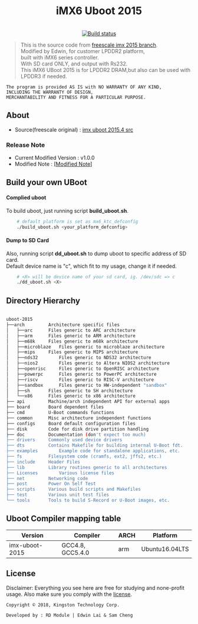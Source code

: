<div align="center">
  <h1>iMX6 Uboot 2015</h1>
</div>

<br>

<div align="center">
  <a href="https://travis-ci.org/edwinlaiktc/uboot-2015">
    <img src="https://travis-ci.org/edwinlaiktc/uboot-2015.svg?branch=master" alt="Build status" />
  </a>
</div>

> This is the source code from [freescale imx 2015 branch].
<br >Modified by Edwin, for customer LPDDR2 platform,
<br >built with iMX6 series controller.
<br >With SD card ONLY, and output with Rs232.
<br >This iMX6 UBoot 2015 is for LPDDR2 DRAM,but also can be used with LPDDR3 if needed.

    The program is provided AS IS with NO WARRANTY OF ANY KIND,
    INCLUDING THE WARRANTY OF DESIGN,
    MERCHANTABILITY AND FITNESS FOR A PARTICULAR PURPOSE.

## About 
 * Source(freescale original) : [imx uboot 2015.4 src]

### Release Note
 * Current Modified Version : v1.0.0
 * Modified Note : [[Modified Note](CHANGELOG.md)]

## Build your own UBoot
#### Complied uboot
To build uboot, just running script __build_uboot.sh__. <br>

```bash
	# default platform is set as mx6_ktc_defconfig
	./build_uboot.sh <your_platform_defconfig>
```

#### Dump to SD Card
Also, running script __dd_uboot.sh__ to dump uboot to specific address of SD card. <br>
Default device name is "c", which fit to my usage, change it if needed.

```bash
	# <X> will be device name of your sd card, ig. /dev/sdc => c
	./dd_uboot.sh <X>
```

## Directory Hierarchy

```bash

uboot-2015
├──arch			Architecture specific files
│   ├──arc		Files generic to ARC architecture
│   ├──arm		Files generic to ARM architecture
│   ├──m68k		Files generic to m68k architecture
│   ├──microblaze	Files generic to microblaze architecture
│   ├──mips		Files generic to MIPS architecture
│   ├──nds32		Files generic to NDS32 architecture
│   ├──nios2		Files generic to Altera NIOS2 architecture
│   ├──openrisc		Files generic to OpenRISC architecture
│   ├──powerpc		Files generic to PowerPC architecture
│   ├──riscv		Files generic to RISC-V architecture
│   ├──sandbox		Files generic to HW-independent "sandbox"
│   ├──sh		Files generic to SH architecture
│   └──x86		Files generic to x86 architecture
├── api			Machine/arch independent API for external apps
├── board		Board dependent files
├── cmd			U-Boot commands functions
├── common		Misc architecture independent functions
├── configs		Board default configuration files
├── disk		Code for disk drive partition handling
├── doc			Documentation (don't expect too much)
├── drivers		Commonly used device drivers
├── dts			Contains Makefile for building internal U-Boot fdt.
├── examples		Example code for standalone applications, etc.
├── fs			Filesystem code (cramfs, ext2, jffs2, etc.)
├── include		Header Files
├── lib			Library routines generic to all architectures
├── Licenses		Various license files
├── net			Networking code
├── post		Power On Self Test
├── scripts		Various build scripts and Makefiles
├── test		Various unit test files
└── tools		Tools to build S-Record or U-Boot images, etc.

```

## Uboot Compiler mapping table
| Version | Compiler | ARCH | Platform |
| ----------------- | ------------- | ----- | ------------- |
| imx-uboot-2015 | GCC4.8, GCC5.4.0 | arm | Ubuntu16.04LTS |

## License
Disclaimer: Everything you see here are free for studying and none-profit usage.
Also make sure you comply with the [license](Licenses).

`Copyright © 2018, Kingston Technology Corp.`

`Developed by : RD Module | Edwin Lai & Sam Cheng`

[freescale imx 2015 branch]: <http://git.freescale.com/git/cgit.cgi/imx/uboot-imx.git/?h=imx_v2015.04_3.14.52_1.1.0_ga>
[imx uboot 2015.4 src]: <http://git.freescale.com/git/cgit.cgi/imx/uboot-imx.git/snapshot/uboot-imx-imx_v2015.04_3.14.52_1.1.0_ga.tar.gz>
